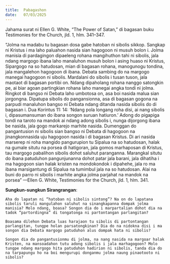 ```yaml
---
title:  Pabagashon
date:   07/03/2025
---
```


Jahama surat ni Ellen G. White, “The Power of Satan,” di bagasan buku Testimonies for the Church, jld. 1, hlm. 341–347.

“Jolma na madabu tu bagasan dosa gabe hatoban ni sibolis sikkop. Sangkap ni Kristus i ma laho paluahon nasida sian hagogoon ni musuh bolon i. Jolma manisia di pardagingon dipaeleng rohana mangihuthon tahi ni sibolis, jala ndang margogo ibana laho manaluhon musuh bolon i asing huaso ni Kristus, Sipargogo na so hatudosan, mian di bagasan rohana, manogunogu tondina, jala mangalehon hagogoon di ibana. Debata sambing do na margogo manegai hagogoon ni sibolis. Mardalani do sibolis i tusan tuson, jala maotaot di bagasan portibi on. Ndang dipaholang rohana nanggo satongkin pe, ai biar agoan partingkian rohana laho manegai angka tondi ni jolma. Ringkot di bangso ni Debata laho umbotosa on, asa boi nasida malua sian jorgongna. Dipatupa sibolis do pangansionna, asa di bagasan gogona na parpudi manaluhon bangso ni Debata ndang ditanda nasida sibolis do di bagasan i. Dua Korintus 11: 14: ‘Ndang pola longang roha disi, ai nang sibolis i, dipasumansuman do ibana songon suruan hatiuron.’ Adong do pigapiga tondi na taroto na mandok ai ndang adong sibolis i, nunga dijorgong ibana be nasida, jala gogo markarejo marhite nasida. Dumenggan do pangantusion ni sibolis sian bangso ni Debata di hagogoon na jinangkonnasida uju hagogoon nasida i di bagasan Kristus. Di ari nasida marserep ni roha mangido pangurupion tu Sipalua na so hatudosan, halak na gumale situtu na porsea di hatigoran, jala gomos marhaposan di Kristus, tau margogo pabalihon sibolis dohot saluhut paranganna. Marangkal situtu do ibana patuduhon pangunjunanna dohot patar jala barani, jala dihatiha i ma hagogoon sian halak kristen na mondokondok i dipahehe, jala ro ma ibana marsigantung di Sipalua na tumimbul jala na so hatudosan. Alai na buni do parro ni sibolis i marhite angka jolma parjahat na mandok na porsea” —Ellen G. White, Testimonies for the Church, jld. 1, hlm. 341.

**Sungkun-sungkun Sirangrangan**:

`Aha do lapatan ni “hatoban ni sibolis sintong”? Na on do lapatana sibolis taruli mangulahon saluhut na sinangkapanna dompak jolma manisia? Molo ndang, boasa? Songon dia do i marpartalian dohot dia na tadok “partordingna” di tongatonga ni partontangan parlangitan?`

`Boasama dilehon Debata luas harajaon tu sibolis di partontangan parlangitan, tungpe holan parsatongkinan? Dia do na nidokna disi i ma songon dia Debata margogo patuduhon alus dompak hata ni sibolis?`

`Songon dia do pangantusionmu di jolma, na nang nasida na margoar halak Kristen, na mansoadahon tutu adong sibolis i jala marhagogoon? Molo tungpe ndang margogo hita patuduhon hadirion ni sibolis, tanda dia do na tarpapungu ho na boi mengurupi donganmu jolma naung pinaotooto ni sibolis?`